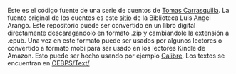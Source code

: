 Este es el código fuente de una serie de cuentos de [Tomas Carrasquilla](https://es.wikipedia.org/wiki/Tom%C3%A1s_Carrasquilla).
La fuente original de los cuentos es este [sitio](http://www.banrepcultural.org/blaavirtual/literatura/carrasqu/indice.htm)  de la Biblioteca Luis Angel Arango.  Este repositorio puede ser convertido en un libro digital directamente descaragandolo en formato .zip y cambiandole la extensión a .epub. Una vez en este formato puede ser usados por algunos lectores o convertido a formato mobi para ser usado en los lectores Kindle de Amazon. Esto puede ser hecho usando por ejemplo [Calibre](http://calibre-ebook.com/).
Los textos se encuentran en [OEBPS/Text/](https://github.com/nquesada/TomasCarrasquilla/tree/master/OEBPS/Text)
